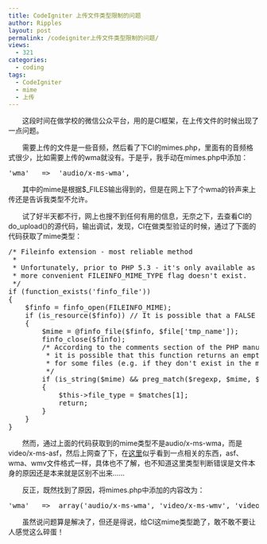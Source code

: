 ```yaml
---
title: CodeIgniter 上传文件类型限制的问题
author: Ripples
layout: post
permalink: /codeigniter上传文件类型限制的问题/
views:
  - 321
categories:
  - coding
tags:
  - CodeIgniter
  - mime
  - 上传
---
```

<p style="text-indent: 2em;">
  这段时间在做学校的微信公众平台，用的是CI框架，在上传文件的时候出现了一点问题。
</p>

<p style="text-indent: 2em;">
  需要上传的文件是一些音频，然后看了下CI的mimes.php，里面有的音频格式很少，比如需要上传的wma就没有。于是乎，我手动在mimes.php中添加：
</p>

<pre class="brush:php;toolbar:false">&#39;wma&#39;&nbsp;&nbsp;&nbsp;=&gt;&nbsp;&nbsp;&#39;audio/x-ms-wma&#39;,</pre>

<p style="text-indent: 2em;">
  其中的mime是根据$_FILES输出得到的，但是在网上下了个wma的铃声来上传还是告诉我类型不允许。
</p>

<p style="text-indent: 2em;">
  试了好半天都不行，网上也搜不到任何有用的信息，无奈之下，去查看CI的do_upload()的源代码，输出调试，发现，CI在做类型验证的时候，通过了下面的代码获取了mime类型：
</p>

<!--more-->

<pre class="brush:php;toolbar:false">/*&nbsp;Fileinfo&nbsp;extension&nbsp;-&nbsp;most&nbsp;reliable&nbsp;method
&nbsp;*
&nbsp;*&nbsp;Unfortunately,&nbsp;prior&nbsp;to&nbsp;PHP&nbsp;5.3&nbsp;-&nbsp;it&#39;s&nbsp;only&nbsp;available&nbsp;as&nbsp;a&nbsp;PECL&nbsp;extension&nbsp;and&nbsp;the
&nbsp;*&nbsp;more&nbsp;convenient&nbsp;FILEINFO_MIME_TYPE&nbsp;flag&nbsp;doesn&#39;t&nbsp;exist.
&nbsp;*/
if&nbsp;(function_exists(&#39;finfo_file&#39;))
{
&nbsp;&nbsp;&nbsp;&nbsp;$finfo&nbsp;=&nbsp;finfo_open(FILEINFO_MIME);
&nbsp;&nbsp;&nbsp;&nbsp;if&nbsp;(is_resource($finfo))&nbsp;//&nbsp;It&nbsp;is&nbsp;possible&nbsp;that&nbsp;a&nbsp;FALSE&nbsp;value&nbsp;is&nbsp;returned,&nbsp;if&nbsp;there&nbsp;is&nbsp;no&nbsp;magic&nbsp;MIME&nbsp;database&nbsp;file&nbsp;found&nbsp;on&nbsp;the&nbsp;system
&nbsp;&nbsp;&nbsp;&nbsp;{
&nbsp;&nbsp;&nbsp;&nbsp;&nbsp;&nbsp;&nbsp;&nbsp;$mime&nbsp;=&nbsp;@finfo_file($finfo,&nbsp;$file[&#39;tmp_name&#39;]);
&nbsp;&nbsp;&nbsp;&nbsp;&nbsp;&nbsp;&nbsp;&nbsp;finfo_close($finfo);
&nbsp;&nbsp;&nbsp;&nbsp;&nbsp;&nbsp;&nbsp;&nbsp;/*&nbsp;According&nbsp;to&nbsp;the&nbsp;comments&nbsp;section&nbsp;of&nbsp;the&nbsp;PHP&nbsp;manual&nbsp;page,
&nbsp;&nbsp;&nbsp;&nbsp;&nbsp;&nbsp;&nbsp;&nbsp;&nbsp;*&nbsp;it&nbsp;is&nbsp;possible&nbsp;that&nbsp;this&nbsp;function&nbsp;returns&nbsp;an&nbsp;empty&nbsp;string
&nbsp;&nbsp;&nbsp;&nbsp;&nbsp;&nbsp;&nbsp;&nbsp;&nbsp;*&nbsp;for&nbsp;some&nbsp;files&nbsp;(e.g.&nbsp;if&nbsp;they&nbsp;don&#39;t&nbsp;exist&nbsp;in&nbsp;the&nbsp;magic&nbsp;MIME&nbsp;database)
&nbsp;&nbsp;&nbsp;&nbsp;&nbsp;&nbsp;&nbsp;&nbsp;&nbsp;*/
&nbsp;&nbsp;&nbsp;&nbsp;&nbsp;&nbsp;&nbsp;&nbsp;if&nbsp;(is_string($mime)&nbsp;&&&nbsp;preg_match($regexp,&nbsp;$mime,&nbsp;$matches))
&nbsp;&nbsp;&nbsp;&nbsp;&nbsp;&nbsp;&nbsp;&nbsp;{
&nbsp;&nbsp;&nbsp;&nbsp;&nbsp;&nbsp;&nbsp;&nbsp;&nbsp;&nbsp;&nbsp;&nbsp;$this-&gt;file_type&nbsp;=&nbsp;$matches[1];
&nbsp;&nbsp;&nbsp;&nbsp;&nbsp;&nbsp;&nbsp;&nbsp;&nbsp;&nbsp;&nbsp;&nbsp;return;
&nbsp;&nbsp;&nbsp;&nbsp;&nbsp;&nbsp;&nbsp;&nbsp;}
&nbsp;&nbsp;&nbsp;&nbsp;}
}</pre>

<p style="text-indent: 2em;">
  然而，通过上面的代码获取到的mime类型不是audio/x-ms-wma，而是video/x-ms-asf，然后上网查了下，在<a href="http://support.microsoft.com/kb/284094/zh-cn" target="_blank">这里</a>似乎看到一点相关的东西，asf、wma、wmv文件格式一样，具体也不了解，也不知道这里类型判断错误是文件本身的原因还是本来就是区别不出来……
</p>

<p style="text-indent: 2em;">
  反正，既然找到了原因，将<span style="text-indent: 32px;">mimes.php中添加的内容改为：</span>
</p>

<pre class="brush:php;toolbar:false">&#39;wma&#39;&nbsp;&nbsp;&nbsp;=&gt;&nbsp;&nbsp;array(&#39;audio/x-ms-wma&#39;,&nbsp;&#39;video/x-ms-wmv&#39;,&nbsp;&#39;video/x-ms-asf&#39;),</pre>

<p style="text-indent: 2em;">
  <span style="text-indent: 32px;"></span>虽然说问题算是解决了，但还是得说，给CI这mime类型跪了，敢不敢不要让人感觉这么碎蛋！
</p>
